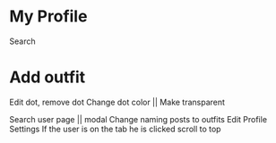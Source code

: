 # My Profile

<!-- TODO -->

Search

# Add outfit

<!-- TODO -->

Edit dot, remove dot
Change dot color || Make transparent

<!-- TODO -->

Search user page || modal
Change naming posts to outfits
Edit Profile
Settings
If the user is on the tab he is clicked scroll to top
